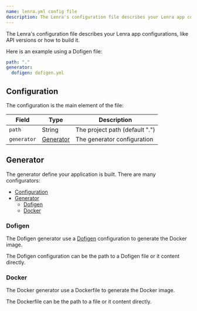 ```yaml
---
name: lenra.yml config file
description: The Lenra's configuration file describes your Lenra app configurations, like API versions or how to build it.
---
```


The Lenra's configuration file describes your Lenra app configurations, like API versions or how to build it.

Here is an example using a Dofigen file:

```yaml
path: "."
generator:
  dofigen: dofigen.yml
```

## Configuration

The configuration is the main element of the file:

| Field       | Type                    | Description                    |
| ----------- | ----------------------- | ------------------------------ |
| `path`      | String                  | The project path (default ".") |
| `generator` | [Generator](#generator) | The generator configuration    |

## Generator

The generator define your application is built. There are many configurators:

- [Configuration](#configuration)
- [Generator](#generator)
  - [Dofigen](#dofigen)
  - [Docker](#docker)

### Dofigen

The Dofigen generator use a [Dofigen](https://github.com/lenra-io/dofigen) configuration to generate the Docker image.

The Dofigen configuration can be the path to a Dofigen file or it content directly.

### Docker

The Docker generator use a Dockerfile to generate the Docker image.

The Dockerfile can be the path to a file or it content directly.